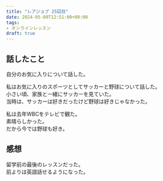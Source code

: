 ```yaml
---
title: "レアジョブ 25回目"
date: 2024-05-09T12:51:00+09:00
tags:
- オンラインレッスン
draft: true
---
```


## 話したこと

自分のお気に入りについて話した。

私はお気に入りのスポーツとしてサッカーと野球について話した。  
小さい頃、家族と一緒にサッカーを見ていた。  
当時は、サッカーは好きだったけど野球は好きじゃなかった。

私は去年WBCをテレビで観た。  
素晴らしかった。  
だから今では野球も好き。

## 感想

留学前の最後のレッスンだった。  
前よりは英語話せるようになった。
